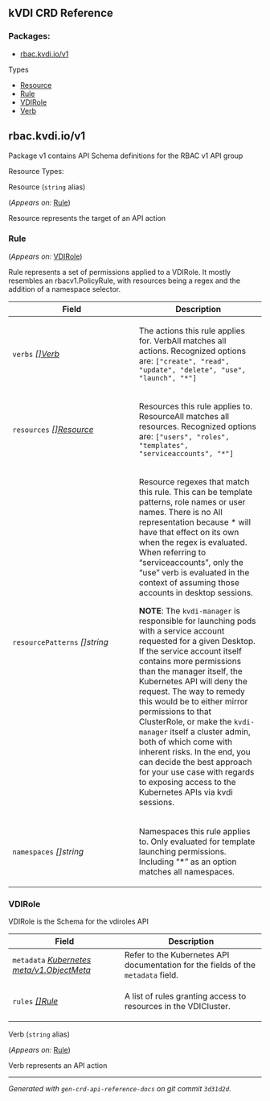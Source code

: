## kVDI CRD Reference

### Packages:

-   [rbac.kvdi.io/v1](#rbac.kvdi.io%2fv1)

Types

-   [Resource](#%23rbac.kvdi.io%2fv1.Resource)
-   [Rule](#%23rbac.kvdi.io%2fv1.Rule)
-   [VDIRole](#%23rbac.kvdi.io%2fv1.VDIRole)
-   [Verb](#%23rbac.kvdi.io%2fv1.Verb)

## rbac.kvdi.io/v1

Package v1 contains API Schema definitions for the RBAC v1 API group

Resource Types:

Resource (`string` alias)

(*Appears on:* [Rule](#Rule))

Resource represents the target of an API action

### Rule

(*Appears on:* [VDIRole](#VDIRole))

Rule represents a set of permissions applied to a VDIRole. It mostly
resembles an rbacv1.PolicyRule, with resources being a regex and the
addition of a namespace selector.

<table>
<colgroup>
<col style="width: 50%" />
<col style="width: 50%" />
</colgroup>
<thead>
<tr class="header">
<th>Field</th>
<th>Description</th>
</tr>
</thead>
<tbody>
<tr class="odd">
<td><code>verbs</code> <em><a href="#Verb">[]Verb</a></em></td>
<td><p>The actions this rule applies for. VerbAll matches all actions. Recognized options are: <code>["create", "read", "update", "delete", "use", "launch", "*"]</code></p></td>
</tr>
<tr class="even">
<td><code>resources</code> <em><a href="#Resource">[]Resource</a></em></td>
<td><p>Resources this rule applies to. ResourceAll matches all resources. Recognized options are: <code>["users", "roles", "templates", "serviceaccounts", "*"]</code></p></td>
</tr>
<tr class="odd">
<td><code>resourcePatterns</code> <em>[]string</em></td>
<td><p>Resource regexes that match this rule. This can be template patterns, role names or user names. There is no All representation because * will have that effect on its own when the regex is evaluated. When referring to “serviceaccounts”, only the “use” verb is evaluated in the context of assuming those accounts in desktop sessions.</p>
<p><strong>NOTE</strong>: The <code>kvdi-manager</code> is responsible for launching pods with a service account requested for a given Desktop. If the service account itself contains more permissions than the manager itself, the Kubernetes API will deny the request. The way to remedy this would be to either mirror permissions to that ClusterRole, or make the <code>kvdi-manager</code> itself a cluster admin, both of which come with inherent risks. In the end, you can decide the best approach for your use case with regards to exposing access to the Kubernetes APIs via kvdi sessions.</p></td>
</tr>
<tr class="even">
<td><code>namespaces</code> <em>[]string</em></td>
<td><p>Namespaces this rule applies to. Only evaluated for template launching permissions. Including “*” as an option matches all namespaces.</p></td>
</tr>
</tbody>
</table>

### VDIRole

VDIRole is the Schema for the vdiroles API

<table>
<thead>
<tr class="header">
<th>Field</th>
<th>Description</th>
</tr>
</thead>
<tbody>
<tr class="odd">
<td><code>metadata</code> <em><a href="https://kubernetes.io/docs/reference/generated/kubernetes-api/v1.18/#objectmeta-v1-meta">Kubernetes meta/v1.ObjectMeta</a></em></td>
<td>Refer to the Kubernetes API documentation for the fields of the <code>metadata</code> field.</td>
</tr>
<tr class="even">
<td><code>rules</code> <em><a href="#Rule">[]Rule</a></em></td>
<td><p>A list of rules granting access to resources in the VDICluster.</p></td>
</tr>
</tbody>
</table>

Verb (`string` alias)

(*Appears on:* [Rule](#Rule))

Verb represents an API action

------------------------------------------------------------------------

*Generated with `gen-crd-api-reference-docs` on git commit `3d31d2d`.*
